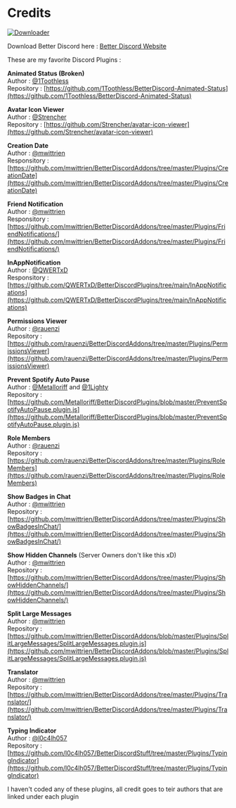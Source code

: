 # Credits

[![Downloader][Download-badge]][Download-link]<br/>

[Download-link]: https://minhaskamal.github.io/DownGit/#/home?url=https://github.com/MaxiAmZocken/Better-Discord-Plugins/tree/main/Plugins
[Download-badge]: https://img.shields.io/badge/Download-↓-brightgreen

Download Better Discord here : [Better Discord Website](https://betterdiscord.app/)

These are my favorite Discord Plugins :

**Animated Status (Broken)** <br/> 
Author : [@1Toothless](https://github.com/1Toothless)<br/>
Repository : [https://github.com/1Toothless/BetterDiscord-Animated-Status](https://github.com/1Toothless/BetterDiscord-Animated-Status)

**Avatar Icon Viewer**<br/>
Author : [@Strencher](https://github.com/Strencher)<br/>
Repository : [https://github.com/Strencher/avatar-icon-viewer](https://github.com/Strencher/avatar-icon-viewer)

**Creation Date**<br/>
Author : [@mwittrien](https://github.com/mwittrien)<br/>
Responsitory : [https://github.com/mwittrien/BetterDiscordAddons/tree/master/Plugins/CreationDate](https://github.com/mwittrien/BetterDiscordAddons/tree/master/Plugins/CreationDate)

**Friend Notification**<br/>
Author : [@mwittrien](https://github.com/mwittrien)<br/>
Responsitory : [https://github.com/mwittrien/BetterDiscordAddons/tree/master/Plugins/FriendNotifications/](https://github.com/mwittrien/BetterDiscordAddons/tree/master/Plugins/FriendNotifications/)

**InAppNotification**<br/>
Author : [@QWERTxD](https://github.com/QWERTxD)<br/>
Responsitory : [https://github.com/QWERTxD/BetterDiscordPlugins/tree/main/InAppNotifications](https://github.com/QWERTxD/BetterDiscordPlugins/tree/main/InAppNotifications)

**Permissions Viewer**<br/>
Author : [@rauenzi](https://github.com/rauenzi)<br/>
Repository : [https://github.com/rauenzi/BetterDiscordAddons/tree/master/Plugins/PermissionsViewer](https://github.com/rauenzi/BetterDiscordAddons/tree/master/Plugins/PermissionsViewer)

**Prevent Spotify Auto Pause**<br/>
Author : [@Metalloriff](https://github.com/Metalloriff) and [@1Lighty](https://github.com/1Lighty)<br/>
Repository : [https://github.com/Metalloriff/BetterDiscordPlugins/blob/master/PreventSpotifyAutoPause.plugin.js](https://github.com/Metalloriff/BetterDiscordPlugins/blob/master/PreventSpotifyAutoPause.plugin.js)

**Role Members**<br/>
Author : [@rauenzi](https://github.com/rauenzi)<br/>
Repository : [https://github.com/rauenzi/BetterDiscordAddons/tree/master/Plugins/RoleMembers](https://github.com/rauenzi/BetterDiscordAddons/tree/master/Plugins/RoleMembers)

**Show Badges in Chat**<br/>
Author : [@mwittrien](https://github.com/mwittrien)<br/>
Repository : [https://github.com/mwittrien/BetterDiscordAddons/tree/master/Plugins/ShowBadgesInChat/](https://github.com/mwittrien/BetterDiscordAddons/tree/master/Plugins/ShowBadgesInChat/)

**Show Hidden Channels** (Server Owners don't like this xD)<br/>
Author : [@mwittrien](https://github.com/mwittrien)<br/>
Repository : [https://github.com/mwittrien/BetterDiscordAddons/tree/master/Plugins/ShowHiddenChannels/](https://github.com/mwittrien/BetterDiscordAddons/tree/master/Plugins/ShowHiddenChannels/)

**Split Large Messages**<br/>
Author : [@mwittrien](https://github.com/mwittrien)<br/>
Repository : [https://github.com/mwittrien/BetterDiscordAddons/blob/master/Plugins/SplitLargeMessages/SplitLargeMessages.plugin.js](https://github.com/mwittrien/BetterDiscordAddons/blob/master/Plugins/SplitLargeMessages/SplitLargeMessages.plugin.js)


**Translator**<br/>
Author : [@mwittrien](https://github.com/mwittrien)<br/>
Repository : [https://github.com/mwittrien/BetterDiscordAddons/tree/master/Plugins/Translator/](https://github.com/mwittrien/BetterDiscordAddons/tree/master/Plugins/Translator/)

**Typing Indicator**<br/>
Author : [@l0c4lh057](https://github.com/l0c4lh057)<br/>
Repository : [https://github.com/l0c4lh057/BetterDiscordStuff/tree/master/Plugins/TypingIndicator](https://github.com/l0c4lh057/BetterDiscordStuff/tree/master/Plugins/TypingIndicator)


I haven't coded any of these plugins, all credit goes to teir authors that are linked under each plugin
